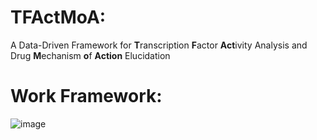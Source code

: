 # TFActMoA:

A Data-Driven Framework for **T**ranscription **F**actor **Act**ivity Analysis and Drug **M**echanism **o**f **Action** Elucidation

# Work Framework:
![image](https://github.com/user-attachments/assets/a87093c4-b4cb-4132-9f02-412b90fed567)
